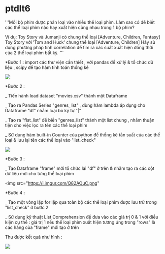 # ptdlt6
'''Mỗi bộ phim được phân loại vào nhiều thể loại phim.
Làm sao có để biết các thể loại phim nào hay xuất hiện cùng nhau trong 1 bộ phim?

Ví dụ: Toy Story và Jumanji có chung thể loại [Adventure, Children, Fantasy] 
Toy Story với 'Tom and Huck' chung thể loại [Adventure, Children]
Hãy sử dụng phương pháp tính correlation để tìm ra xác suất xuất hiện đồng thời của 2 thể loại phim bất kỳ.
'''

*Bước 1 : import các thư viện cần thiết , với pandas để xử lý & tổ chức dữ liệu , scipy để tạo hàm tính toán thống kê

<img src="https://i.imgur.com/LKXEjxW.png">

*Bước 2 : <p> _ Tiến hành load dataset "movies.csv" thành một Dataframe<br></p>
          <p> _ Tạo ra Pandas Series "genres_list" , dùng hàm lambda áp dụng cho Dataframe "df" nhằm loại bỏ ký tự "|"<br></p>
          <p> _ Tạo ra "flat_list" để biến "genres_list" thành một list chung ,
          nhằm thuận tiện cho việc lọc ra tên các thể loại phim<br></p>
          <p>_ Sử dụng hàm built-in Counter của python để thống kê tần suất của các thể loại 
          & lưu lại tên các thể loại vào "list_check"<br></p>
          
<img src="https://i.imgur.com/4AcVGHV.png">

*Bước 3 : <p> _ Tạo Dataframe "frame" mới tổ chức lại "df" ở trên & nhằm tạo ra các cột dữ liệu mới cho từng thể loại phim<br></p>

<img src="https://i.imgur.com/Q82AOuC.png"

*Bước 4 : <p> _ Tạo một vòng lặp for lặp qua toàn bộ các thể loại phim được lưu trữ trong "list_check" ở bước 2<br></p>
          <p> _ Sử dụng kỹ thuật List Comprehension để đưa vào các giá trị 0 & 1 với điều kiện cụ thể : giá trị 1 nếu thể loại phim xuất hiện tương ứng trong "rows" là các hàng của "frame" mới tạo ở trên<br></p>
          <p> Thu được kết quả như hình : </p>
          
<img src="https://i.imgur.com/ENVHQtx.png">

